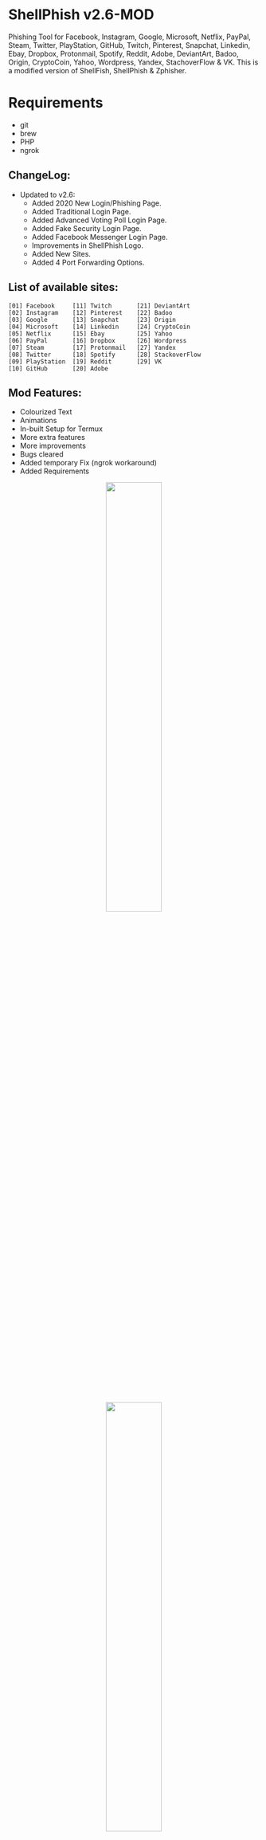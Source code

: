 # ShellPhish v2.6-MOD
Phishing Tool for Facebook, Instagram, Google, Microsoft, Netflix, PayPal, Steam, Twitter, PlayStation, GitHub, Twitch, Pinterest, Snapchat, Linkedin, Ebay, Dropbox, Protonmail, Spotify, Reddit, Adobe, DeviantArt, Badoo, Origin, CryptoCoin, Yahoo, Wordpress, Yandex, StachoverFlow & VK. This is a modified version of ShellFish, ShellPhish & Zphisher.

# Requirements
- git
- brew 
- PHP
- ngrok

## ChangeLog:
- Updated to v2.6:
	- Added 2020 New Login/Phishing Page.
	- Added Traditional Login Page.
	- Added Advanced Voting Poll Login Page.
	- Added Fake Security Login Page.
	- Added Facebook Messenger Login Page.
	- Improvements in ShellPhish Logo.
	- Added New Sites.
	- Added 4 Port Forwarding Options.

## List of available sites:
```
[01] Facebook     [11] Twitch       [21] DeviantArt
[02] Instagram    [12] Pinterest    [22] Badoo
[03] Google       [13] Snapchat     [23] Origin
[04] Microsoft    [14] Linkedin     [24] CryptoCoin
[05] Netflix      [15] Ebay         [25] Yahoo
[06] PayPal       [16] Dropbox      [26] Wordpress
[07] Steam        [17] Protonmail   [27] Yandex
[08] Twitter      [18] Spotify      [28] StackoverFlow
[09] PlayStation  [19] Reddit       [29] VK
[10] GitHub       [20] Adobe
```

## Mod Features:
- Colourized Text
- Animations
- In-built Setup for Termux
- More extra features
- More improvements
- Bugs cleared
- Added temporary Fix (ngrok workaround)
- Added Requirements 

<p align="center">
<img width="47%" src="src/screenshot.png"/>
</p>

<p align="center">
<img width="47%" src="src/screenshot_fb.png"/>
</p>

### Usage:
```bash
apt update && apt upgrade -y
apt install git wget php unzip curl -y
git clone https://github.com/Mraprguild/ShellPhish
cd ShellPhish
chmod +x *
bash shellphish.sh
```

- You will need to download ngrok ngrok.com/get-started/setup for workaround.

- Register and sign up for ngrok to obtain ngrok auth token in order for it to work push auth in directions as outlined on ngrok official website.

- Fire up ngrok on the port (ngrok http 5555/standard is 5555) you're planning to running shellphish on, then open a seperate terminal and run shellphish, link/url will be present in ngrok's terminal tab. 


## How to Update:
```bash
cd ShellPhish
bash update.sh
```


## Publishing to the network:
```bash
This can be done with any of the following services

https://serveo.net/
└─$ ssh -R 80:localhost:5555 serveo.net


https://localhost.run/
└─$ ssh -R 80:localhost:5555 ssh.localhost.run

```

### Note:
**This is in development. If you find any problems than please report them to my Telegram Group. To work properly in Android you have to Turn On Mobile Data and Hotspot. Without Mobile Data and Hotspot sometimes it not generates Phishing URL.**

## Legal disclaimer:
***Usage of Shellphish for attacking targets without prior mutual consent is illegal. It's the end user's responsibility to obey all applicable local, state and federal laws. Developers assume no liability and are not responsible for any misuse or damage caused by this program.***


### For any kind of help, support, suggetion and request ask in my Telegram Group:
<p align="left">
<a href="https://t.me/mraprtermux"><img src="https://img.shields.io/badge/Telegram-Join%20Telegram%20Group-blue.svg?logo=telegram"></a>
</p>

## Follow on:
<p align="left">
<a href="https://github.com/Mraprguild"><img src="https://img.shields.io/badge/GitHub-Follow%20on%20GitHub-inactive.svg?logo=github"></a>
</p><p align="left">
<a href="https://twitter.com/Mraprguild"><img src="https://img.shields.io/badge/Twitter-Follow%20on%20Twitter-informational.svg?logo=twitter"></a>
</p><p align="left">
<a href="https://www.facebook.com/mr.apr1"><img src="https://img.shields.io/badge/Facebook-Follow%20on%20Facebook-blue.svg?logo=facebook"></a>
</p><p align="left">
<a href="https://instagram.com/mr.apr1"><img src="https://img.shields.io/badge/Instagram-Follow%20on%20Instagram-important.svg?logo=instagram"></a>
</p>
